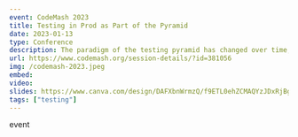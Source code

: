 ```yaml
---
event: CodeMash 2023
title: Testing in Prod as Part of the Pyramid
date: 2023-01-13
type: Conference
description: The paradigm of the testing pyramid has changed over time, with developers adjusting the types of testing performed during integration. Unit, end-to-end, and even component and API testing are taken into consideration when designing a testing strategy. With improvements to observability and deployment tooling, can testing in production be a valid aspect of your quality strategy? This session evaluates the current testing ecosystem for pre- and post-deployment, including how to leverage deployment strategies to evaluate the quality of your codebase across the entire software development lifecycle — yes, even production.
url: https://www.codemash.org/session-details/?id=381056
img: /codemash-2023.jpeg
embed:
video:
slides: https://www.canva.com/design/DAFXbnWrmzQ/f9ETL0ehZCMAQYzJDxRjBg/view?utm_content=DAFXbnWrmzQ&utm_campaign=designshare&utm_medium=link&utm_source=publishsharelink
tags: ["testing"]
---
```

event
